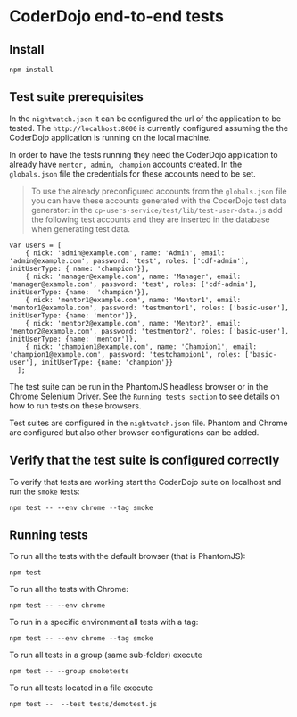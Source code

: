 # CoderDojo end-to-end tests

## Install

```
npm install
```

## Test suite prerequisites

In the `nightwatch.json` it can be configured the url of the application to be tested. The `http://localhost:8000` is currently configured assuming the the CoderDojo application is running on the local machine.

In order to have the tests running they need the CoderDojo application to already have `mentor, admin, champion` accounts created.
In the `globals.json` file the credentials for these accounts need to be set.

>To use the already preconfigured accounts from the `globals.json` file you can have these accounts generated with the CoderDojo test data generator: 
in the `cp-users-service/test/lib/test-user-data.js` add the following test accounts and they are inserted in the database when generating test data.

```
var users = [
    { nick: 'admin@example.com', name: 'Admin', email: 'admin@example.com', password: 'test', roles: ['cdf-admin'], initUserType: { name: 'champion'}},
    { nick: 'manager@example.com', name: 'Manager', email: 'manager@example.com', password: 'test', roles: ['cdf-admin'], initUserType: {name:  'champion'}},
    { nick: 'mentor1@example.com', name: 'Mentor1', email: 'mentor1@example.com', password: 'testmentor1', roles: ['basic-user'], initUserType: {name: 'mentor'}},
    { nick: 'mentor2@example.com', name: 'Mentor2', email: 'mentor2@example.com', password: 'testmentor2', roles: ['basic-user'], initUserType: {name: 'mentor'}},
    { nick: 'champion1@example.com', name: 'Champion1', email: 'champion1@example.com', password: 'testchampion1', roles: ['basic-user'], initUserType: {name: 'champion'}}
  ];
```

The test suite can be run in the PhantomJS headless browser or in the Chrome Selenium Driver. 
See the `Running tests section` to see details on how to run tests on these browsers.

Test suites are configured in the `nightwatch.json` file. Phantom and Chrome are configured but also other browser configurations can be added.

## Verify that the test suite is configured correctly

To verify that tests are working start the CoderDojo suite on localhost and run the `smoke` tests:

```
npm test -- --env chrome --tag smoke
```

## Running tests

To run all the tests with the default browser (that is PhantomJS): 

```
npm test
```

To run all the tests with Chrome: 

```
npm test -- --env chrome
```

To run in a specific environment all tests with a tag: 

```
npm test -- --env chrome --tag smoke
```

To run all tests in a group (same sub-folder) execute

```
npm test -- --group smoketests
```

To run all tests located in a file execute

```
npm test --  --test tests/demotest.js
```
